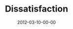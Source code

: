 ---
layout: message
category: message
series: "Game Changers"
title: "Dissatisfaction"
date: 2012-03-10-00-00
message_id: 717
audio: "http://s3.amazonaws.com/crossroads-media/message/audio/gamechangers_01.mp3"
audio-duration: "53:29"
program: "http://s3.amazonaws.com/crossroads-media/documents/03_10-11_12Program.pdf"
description: "This week we're talking about how Game Changers share common
traits, including dissatisfaction with the status quo."
video: "http://s3.amazonaws.com/crossroads-media/message/video/gamechangers_01.mp4"
video-duration: "53:36"
video-image: "http://s3.amazonaws.com/crossroads-media/images/gamechangers_01_still.jpg"
explicit: false
---